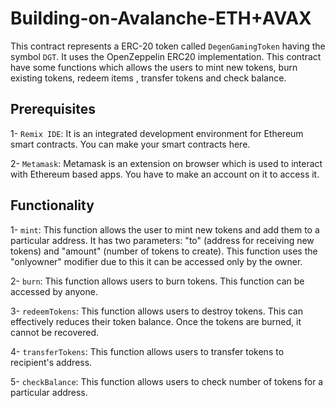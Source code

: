 # Building-on-Avalanche-ETH+AVAX
This contract represents a ERC-20 token called `DegenGamingToken` having the symbol `DGT`. It uses the OpenZeppelin ERC20 implementation. This contract have some functions which allows the users to  mint new tokens, burn existing tokens, redeem items , transfer tokens and check balance.

## Prerequisites
 1- `Remix IDE`: It is an integrated development environment for Ethereum smart contracts. You can make your smart contracts here.
 
 2- `Metamask`: Metamask is an extension on browser which is used to interact with Ethereum based apps. You have to make an account on it to access it.

## Functionality
 1- `mint`: This function allows the user to mint new tokens and add them to a particular address. It has two parameters: "to" (address for receiving new tokens) and "amount" (number of tokens to 
            create). This function uses the "onlyowner" modifier due to this it can be accessed only by the owner.
            
 2- `burn`: This function allows users to burn tokens. This function can be accessed by anyone.
 
 3- `redeemTokens`: This function allows users to destroy tokens. This can effectively reduces their token balance. Once the tokens are burned, it cannot be recovered.
 
 4- `transferTokens`: This function allows users to transfer tokens to recipient's address. 
 
 5- `checkBalance`: This function allows users to check number of tokens for a particular address.

 
